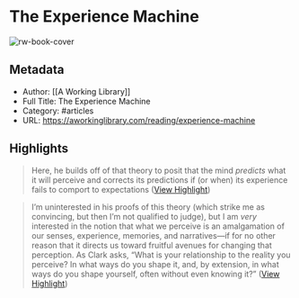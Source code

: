 # The Experience Machine

![rw-book-cover](https://aworkinglibrary.com/img/clark-experience-machine.jpg)

## Metadata
- Author: [[A Working Library]]
- Full Title: The Experience Machine
- Category: #articles
- URL: https://aworkinglibrary.com/reading/experience-machine

## Highlights

> Here, he builds off of that theory to posit that the mind *predicts* what it will perceive and corrects its predictions if (or when) its experience fails to comport to expectations ([View Highlight](https://read.readwise.io/read/01h6tfr36n71v9m2t75mtm8m4k))


> I’m uninterested in his proofs of this theory (which strike me as convincing, but then I’m not qualified to judge), but I am *very* interested in the notion that what we perceive is an amalgamation of our senses, experience, memories, and narratives—if for no other reason that it directs us toward fruitful avenues for changing that perception. As Clark asks, “What is your relationship to the reality you perceive? In what ways do you shape it, and, by extension, in what ways do you shape yourself, often without even knowing it?” ([View Highlight](https://read.readwise.io/read/01h6tfrqbn6wjfb4ehx257qhyp))


